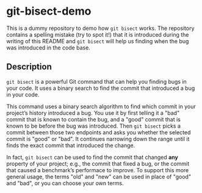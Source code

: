 # git-bisect-demo

This is a dummy repository to demo how `git bisect` works. The repository contains a spelling mistake (try to spot it!) that it is introduced during the writing of this README and `git bisect` will help us finding when the bug was introduced in the code base.

## Description 

`git bisect` is a powerful Git command that can help you finding bugs in your code. It uses a binary search to find the commit that introduced a bug in your code.

This command uses a binary search algorithm to find which commit in your project’s history introduced a bug. You use it by first telling it a "bad" commit that is known to contain the bug, and a "good" commit that is known to be before the bug was introduced. Then `git bisect` picks a commit between those two endpoints and asks you whether the selected commit is "good" or "bad". It continues narrowing down the range until it finds the exact commit that introduced the change.

In fact, `git bisect` can be used to find the commit that changed **any** property of your project; e.g., the commit that fixed a bug, or the commit that caused a benchmark’s performace to improve. To support this more general usage, the terms "old" and "new" can be used in place of "good" and "bad", or you can choose your own terms.
